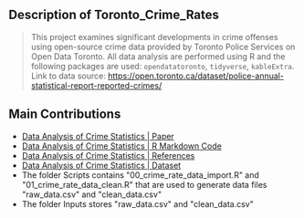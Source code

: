 ## Description of Toronto_Crime_Rates
> This project examines significant developments in crime offenses using open-source crime data provided by Toronto Police Services on Open Data Toronto. 
> All data analysis are performed using R and the following packages are used: `opendatatoronto`, `tidyverse`, `kableExtra`.
> Link to data source: https://open.toronto.ca/dataset/police-annual-statistical-report-reported-crimes/

## Main Contributions

<!-- toc -->
* [Data Analysis of Crime Statistics | Paper](https://github.com/lilydia/Toronto_Crime_Rates/blob/main/outputs/paper/paper.pdf)
* [Data Analysis of Crime Statistics | R Markdown Code](https://github.com/lilydia/Toronto_Crime_Rates/blob/main/outputs/paper/paper.Rmd)
* [Data Analysis of Crime Statistics | References](https://github.com/lilydia/Toronto_Crime_Rates/blob/main/outputs/paper/paper.Rmd)
* [Data Analysis of Crime Statistics | Dataset](https://github.com/lilydia/Toronto_Crime_Rates/blob/main/inputs/data/clean_data.csv)
* The folder Scripts contains "00_crime_rate_data_import.R" and "01_crime_rate_data_clean.R" that are used to generate data files "raw_data.csv" and "clean_data.csv" 
* The folder Inputs stores "raw_data.csv" and "clean_data.csv"

